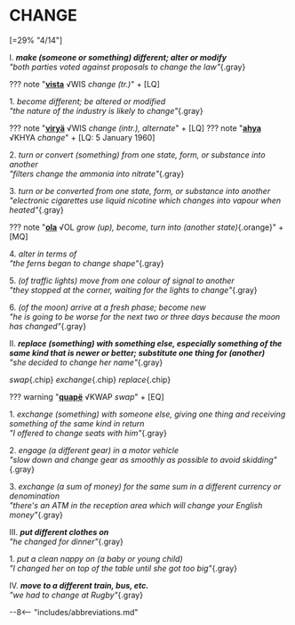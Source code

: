 # CHANGE

[=29% "4/14"]

I. ***make (someone or something) different; alter or modify***<br>
*"both parties voted against proposals to change the law"*{.gray}

??? note "[**vista**](https://eldamo.org/content/words/word-4071322599.html) √WIS *change (tr.)*"
	+ [LQ]

1\. *become different; be altered or modified*<br>
*"the nature of the industry is likely to change"*{.gray}

??? note "[**viryä**](https://eldamo.org/content/words/word-715171009.html) √WIS *change (intr.), alternate*"
	+ [LQ]
??? note "[**ahya**](https://eldamo.org/content/words/word-3227069231.html) √KHYA *change*"
	+ [LQ: 5 January 1960]

2\. *turn or convert (something) from one state, form, or substance into another*<br>
*"filters change the ammonia into nitrate"*{.gray}

3\. *turn or be converted from one state, form, or substance into another*<br>
*"electronic cigarettes use liquid nicotine which changes into vapour when heated"*{.gray}

??? note "[**ola**](https://eldamo.org/content/words/word-3632467555.html) √OL *grow (up), become,* *turn into (another state)*{.orange}"
	+ [MQ]

4\. *alter in terms of*<br>
*"the ferns began to change shape"*{.gray}

5\. *(of traffic lights) move from one colour of signal to another*<br>
*"they stopped at the corner, waiting for the lights to change"*{.gray}

6\. *(of the moon) arrive at a fresh phase; become new*<br>
*"he is going to be worse for the next two or three days because the moon has changed"*{.gray}

II. ***replace (something) with something else, especially something of the same kind that is newer or better; substitute one thing for (another)***<br>
*"she decided to change her name"*{.gray}

*swap*{.chip} *exchange*{.chip} *replace*{.chip}

??? warning "[**quapë**](https://eldamo.org/content/words/word-4252573447.html) √KWAP *swap*"
	+ [EQ]

1\. *exchange (something) with someone else, giving one thing and receiving something of the same kind in return*<br>
*"I offered to change seats with him"*{.gray}

2\. *engage (a different gear) in a motor vehicle*<br>
*"slow down and change gear as smoothly as possible to avoid skidding"*{.gray}

3\. *exchange (a sum of money) for the same sum in a different currency or denomination*<br>
*"there's an ATM in the reception area which will change your English money"*{.gray}

III. ***put different clothes on***<br>
*"he changed for dinner"*{.gray}

1\. *put a clean nappy on (a baby or young child)*<br>
*"I changed her on top of the table until she got too big"*{.gray}

IV. ***move to a different train, bus, etc.***<br>
*"we had to change at Rugby"*{.gray}

--8<-- "includes/abbreviations.md"